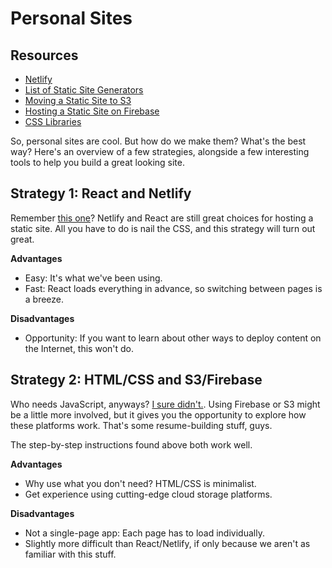 # Personal Sites

## Resources
* [Netlify](https://www.netlify.com/)
* [List of Static Site Generators](https://www.netlify.com/blog/2017/05/25/top-ten-static-site-generators-of-2017/)
* [Moving a Static Site to S3](https://blog.hartleybrody.com/static-site-s3/)
* [Hosting a Static Site on Firebase](https://firebase.google.com/docs/hosting/deploying)
* [CSS Libraries](https://www.webdesigndegreecenter.org/ten-best-css-libraries-developers-designers/)

So, personal sites are cool. But how do we make them? What's the best way? Here's an overview of a few strategies, alongside a few interesting tools to help you build a great looking site.

## Strategy 1: React and Netlify

Remember [this one](https://github.com/C4Q/AC_4_Web/blob/master/units/react/projects/deploy/deploy.md)? Netlify and React are still great choices for hosting a static site. All you have to do is nail the CSS, and this strategy will turn out great.

**Advantages**
* Easy: It's what we've been using.
* Fast: React loads everything in advance, so switching between pages is a breeze.

**Disadvantages**
* Opportunity: If you want to learn about other ways to deploy content on the Internet, this won't do.

## Strategy 2: HTML/CSS and S3/Firebase

Who needs JavaScript, anyways? [I sure didn't.](https://reedgaines.com/index.html). Using Firebase or S3 might be a little more involved, but it gives you the opportunity to explore how these platforms work. That's some resume-building stuff, guys.

The step-by-step instructions found above both work well.

**Advantages**
* Why use what you don't need? HTML/CSS is minimalist.
* Get experience using cutting-edge cloud storage platforms.

**Disadvantages**
* Not a single-page app: Each page has to load individually.
* Slightly more difficult than React/Netlify, if only because we aren't as familiar with this stuff.
